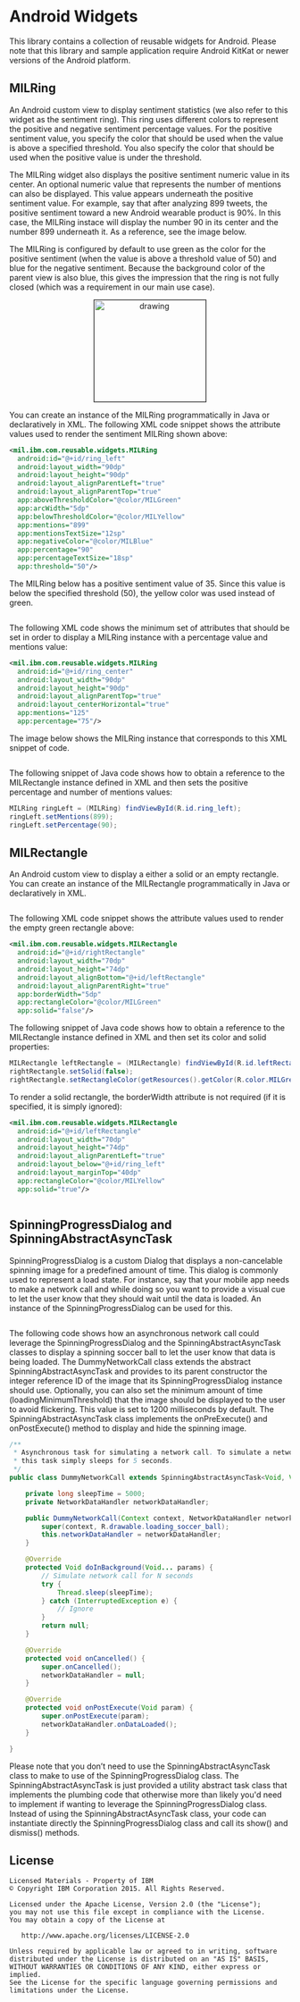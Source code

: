 # Android Widgets
This library contains a collection of reusable widgets for Android. Please note that this library and sample application require Android KitKat or newer versions of the Android platform.

## MILRing
An Android custom view to display sentiment statistics (we also refer to this widget as the sentiment ring). This ring uses different colors to represent the positive and negative sentiment percentage values. For the positive sentiment value, you specify the color that should be used when the value is above a specified threshold. You also specify the color that should be used when the positive value is under the threshold.

The MILRing widget also displays the positive sentiment numeric value in its center. An optional numeric value that represents the number of mentions can also be displayed. This value appears underneath the positive sentiment value. For example, say that after analyzing 899 tweets, the positive sentiment toward a new Android wearable product is 90%. In this case, the MILRing instace will display the number 90 in its center and the number 899 underneath it. As a reference, see the image below.

The MILRing is configured by default to use green as the color for the positive sentiment (when the value is above a threshold value of 50) and blue for the negative sentiment. Because the background color of the parent view is also blue, this gives the impression that the ring is not fully closed (which was a requirement in our main use case).

<p align="center">
  <img src="images/ring-1.png"  alt="drawing" width="200" height="182" border=1 />
</p>


You can create an instance of the MILRing programmatically in Java or declaratively in XML. The following XML code snippet shows the attribute values used to render the sentiment MILRing shown above:

``` xml
<mil.ibm.com.reusable.widgets.MILRing
  android:id="@+id/ring_left"
  android:layout_width="90dp"
  android:layout_height="90dp"
  android:layout_alignParentLeft="true"
  android:layout_alignParentTop="true"
  app:aboveThresholdColor="@color/MILGreen"
  app:arcWidth="5dp"
  app:belowThresholdColor="@color/MILYellow"
  app:mentions="899"
  app:mentionsTextSize="12sp"
  app:negativeColor="@color/MILBlue"
  app:percentage="90"
  app:percentageTextSize="18sp"
  app:threshold="50"/>
```

The MILRing below has a positive sentiment value of 35. Since this value is below the specified threshold (50), the yellow color was used instead of green. 

<image>

The following XML code shows the minimum set of attributes that should be set in order to display a MILRing instance with a percentage value and mentions value:

``` xml
<mil.ibm.com.reusable.widgets.MILRing
  android:id="@+id/ring_center"
  android:layout_width="90dp"
  android:layout_height="90dp"
  android:layout_alignParentTop="true"
  android:layout_centerHorizontal="true"
  app:mentions="125"
  app:percentage="75"/>
```

The image below shows the MILRing instance that corresponds to this XML snippet of code.

<image>

The following snippet of Java code shows how to obtain a reference to the MILRectangle instance defined in XML and then sets the positive percentage and number of mentions values:

``` java
MILRing ringLeft = (MILRing) findViewById(R.id.ring_left);
ringLeft.setMentions(899);
ringLeft.setPercentage(90);
```

## MILRectangle
An Android custom view to display a either a solid or an empty rectangle. You can create an instance of the MILRectangle programmatically in Java or declaratively in XML.

<image>

The following XML code snippet shows the attribute values used to render the empty green rectangle above:

``` xml
<mil.ibm.com.reusable.widgets.MILRectangle
  android:id="@+id/rightRectangle"
  android:layout_width="70dp"
  android:layout_height="74dp"
  android:layout_alignBottom="@+id/leftRectangle"
  android:layout_alignParentRight="true"
  app:borderWidth="5dp"
  app:rectangleColor="@color/MILGreen"
  app:solid="false"/>
```

The following snippet of Java code shows how to obtain a reference to the MILRectangle instance defined in XML and then set its color and solid properties:

``` java
MILRectangle leftRectangle = (MILRectangle) findViewById(R.id.leftRectangle);
rightRectangle.setSolid(false);
rightRectangle.setRectangleColor(getResources().getColor(R.color.MILGreen));
```

To render a solid rectangle, the borderWidth attribute is not required (if it is specified, it is simply ignored):

``` xml
<mil.ibm.com.reusable.widgets.MILRectangle
  android:id="@+id/leftRectangle"
  android:layout_width="70dp"
  android:layout_height="74dp"
  android:layout_alignParentLeft="true"
  android:layout_below="@+id/ring_left"
  android:layout_marginTop="40dp"
  app:rectangleColor="@color/MILYellow"
  app:solid="true"/>
```

<image>

## SpinningProgressDialog and SpinningAbstractAsyncTask

SpinningProgressDialog is a custom Dialog that displays a non-cancelable spinning image for a predefined amount of time. This dialog is commonly used to represent a load state. For instance, say that your mobile app needs to make a network call and while doing so you want to provide a visual cue to let the user know that they should wait until the data is loaded. An instance of the SpinningProgressDialog can be used for this.

<image>

The following code shows how an asynchronous network call could leverage the SpinningProgressDialog and the SpinningAbstractAsyncTask classes to display a spinning soccer ball to let the user know that data is being loaded. The DummyNetworkCall class extends the abstract SpinningAbstractAsyncTask and provides to its parent constructor the integer reference ID of the image that its SpinningProgressDialog instance should use. Optionally, you can also set the minimum amount of time (loadingMinimumThreshold) that the image should be displayed to the user to avoid flickering. This value is set to 1200 milliseconds by default. The SpinningAbstractAsyncTask class implements the onPreExecute() and onPostExecute() method to display and hide the spinning image.

``` java
/**
 * Asynchronous task for simulating a network call. To simulate a network call,
 * this task simply sleeps for 5 seconds.
 */
public class DummyNetworkCall extends SpinningAbstractAsyncTask<Void, Void, Void> {

    private long sleepTime = 5000;
    private NetworkDataHandler networkDataHandler;

    public DummyNetworkCall(Context context, NetworkDataHandler networkDataHandler) {
        super(context, R.drawable.loading_soccer_ball);
        this.networkDataHandler = networkDataHandler;
    }

    @Override
    protected Void doInBackground(Void... params) {
        // Simulate network call for N seconds
        try {
            Thread.sleep(sleepTime);
        } catch (InterruptedException e) {
            // Ignore
        }
        return null;
    }

    @Override
    protected void onCancelled() {
        super.onCancelled();
        networkDataHandler = null;
    }

    @Override
    protected void onPostExecute(Void param) {
        super.onPostExecute(param);
        networkDataHandler.onDataLoaded();
    }

}
```

Please note that you don’t need to use the SpinningAbstractAsyncTask class to make to use of the SpinningProgressDialog class. The SpinningAbstractAsyncTask is just provided a utility abstract task class that implements the plumbing code that otherwise more than likely you'd need to implement if wanting to leverage the SpinningProgressDialog class. Instead of using the SpinningAbstractAsyncTask class, your code can instantiate directly the SpinningProgressDialog class and call its show() and dismiss() methods.

## License
```
Licensed Materials - Property of IBM
© Copyright IBM Corporation 2015. All Rights Reserved.

Licensed under the Apache License, Version 2.0 (the "License");
you may not use this file except in compliance with the License.
You may obtain a copy of the License at

   http://www.apache.org/licenses/LICENSE-2.0

Unless required by applicable law or agreed to in writing, software
distributed under the License is distributed on an "AS IS" BASIS,
WITHOUT WARRANTIES OR CONDITIONS OF ANY KIND, either express or implied.
See the License for the specific language governing permissions and
limitations under the License.
```
